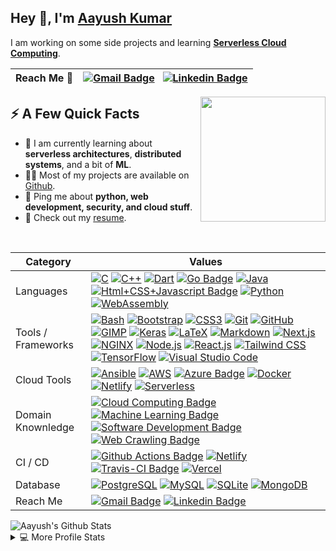 <!--
**ayushk1804/ayushk1804** is a ✨ _special_ ✨ repository because its `README.md` (this file) appears on your GitHub profile.
-->
<h2>Hey 👋, I'm <a href="https://www.linkedin.com/in/ayushk1804/">Aayush Kumar</a></h2>
<p>I am working on some side projects and learning <strong><a href="" >Serverless Cloud Computing</a></strong>.

|Reach Me 📝| [![Gmail Badge](https://img.shields.io/badge/-Aayush%20Kumar-e54448?style=flat&logo=Gmail&logoColor=white)](mailto:ayushk780@gmail.com) &nbsp; [![Linkedin Badge](https://img.shields.io/badge/-Ayushk1804-blue?style=flat&logo=Linkedin&logoColor=white)](https://www.linkedin.com/in/ayushk1804/)|
|---------|-------------------|

<img align="right" src="https://media1.tenor.com/images/0d1329f5ff7d31712e3d12ce160df6ec/tenor.gif" height="200"/>
<h2>⚡️ A Few Quick Facts</h2>
<ul>
<li>🧐 I am currently learning about <strong>serverless architectures</strong>, <strong>distributed systems</strong>, and a bit of <strong>ML</strong>.</li>
<li>👨‍💻 Most of my projects are available on <a href="https://github.com/ayushk1804">Github</a>.</li>
<!-- <li>📝 I regulary write articles on <a href="">my blog</a>.</li> -->
<li>💬 Ping me about <strong>python, web development, security, and cloud stuff</strong>.</li>
<li>📙 Check out my <a href="https://resume.aayushkumar.workers.dev/0:/Aayush%20Resume.pdf">resume</a>.</li>
</ul>
<br/>

Category                 | Values
-------------------------|------
Languages         | [![C](https://img.shields.io/static/v1?style=flat&message=C&color=555555&logo=C&logoColor=A8B9CC&label=)]() [![C++](https://img.shields.io/static/v1?style=flat&message=C%2B%2B&color=00599C&logo=C%2B%2B&logoColor=FFFFFF&label=)]() [![Dart](https://img.shields.io/static/v1?style=flat&message=Dart&color=0175C2&logo=Dart&logoColor=FFFFFF&label=)]() [![Go Badge](https://img.shields.io/badge/-GoLang-00ADD8?style=flat&logo=Go&logoColor=white)]() [![Java](https://img.shields.io/static/v1?style=flat&message=Java&color=007396&logo=Java&logoColor=FFFFFF&label=)]() [![Html+CSS+Javascript Badge](https://img.shields.io/badge/-JavaScript-F7DF1E?style=flat&logo=Javascript&logoColor=white)]() [![Python](https://img.shields.io/static/v1?style=flat&message=Python&color=3776AB&logo=Python&logoColor=FFFFFF&label=)]() [![WebAssembly](https://img.shields.io/static/v1?style=flat&message=WebAssembly&color=654FF0&logo=WebAssembly&logoColor=FFFFFF&label=)]()
Tools / Frameworks         |[![Bash](https://img.shields.io/static/v1?style=flat&message=Bash&color=333&logo=GNU+Bash&logoColor=FFFFFF&label=)]() [![Bootstrap](https://img.shields.io/static/v1?flat&message=Bootstrap&color=7952B3&logo=Bootstrap&logoColor=FFFFFF&label=)]() [![CSS3](https://img.shields.io/static/v1?style=flat&message=CSS3&color=1572B6&logo=CSS3&logoColor=FFFFFF&label=)]() [![Git](https://img.shields.io/static/v1?style=flat&message=Git&color=F05032&logo=Git&logoColor=FFFFFF&label=)]() [![GitHub](https://img.shields.io/static/v1?style=flat&message=GitHub&color=181717&logo=GitHub&logoColor=FFFFFF&label=)]() [![GIMP](https://img.shields.io/static/v1?style=flat&message=GIMP&color=5C5543&logo=GIMP&logoColor=FFFFFF&label=)]() [![Keras](https://img.shields.io/static/v1?style=flat&message=Keras&color=D00000&logo=Keras&logoColor=FFFFFF&label=)]() [![LaTeX](https://img.shields.io/static/v1?style=flat&message=LaTeX&color=008080&logo=LaTeX&logoColor=FFFFFF&label=)]() [![Markdown](https://img.shields.io/static/v1?style=flat&message=Markdown&color=000000&logo=Markdown&logoColor=FFFFFF&label=)]() [![Next.js](https://img.shields.io/static/v1?style=flat&message=Next.js&color=000000&logo=Next.js&logoColor=FFFFFF&label=)]() [![NGINX](https://img.shields.io/static/v1?style=flat&message=NGINX&color=269539&logo=NGINX&logoColor=FFFFFF&label=)]() [![Node.js](https://img.shields.io/static/v1?flat&message=Node.js&color=339933&logo=Node.js&logoColor=FFFFFF&label=)]() [![React.js](https://img.shields.io/badge/-React.js-05CDDF?style=flat&logo=React&logoColor=white)]() [![Tailwind CSS](https://img.shields.io/static/v1?style=flat&message=Tailwind+CSS&color=38B2AC&logo=Tailwind+CSS&logoColor=FFFFFF&label=)]() [![TensorFlow](https://img.shields.io/static/v1?style=flat&message=TensorFlow&color=FF6F00&logo=TensorFlow&logoColor=FFFFFF&label=)]() [![Visual Studio Code](https://img.shields.io/static/v1?style=flat&message=VS+Code&color=007ACC&logo=Visual+Studio+Code&logoColor=FFFFFF&label=)]()
Cloud Tools				 | [![Ansible](https://img.shields.io/static/v1?style=flat&message=Ansible&color=EE0000&logo=Ansible&logoColor=FFFFFF&label=)]() [![AWS](https://img.shields.io/static/v1?style=flat&message=AWS&color=232F3E&logo=Amazon+AWS&logoColor=FFFFFF&label=)]() [![Azure Badge](https://img.shields.io/badge/-Azure-0089D6?style=flat&logo=Microsoft-Azure&logoColor=white)]() [![Docker](https://img.shields.io/static/v1?style=flat&message=Docker&color=2496ED&logo=Docker&logoColor=FFFFFF&label=)]() [![Netlify](https://img.shields.io/static/v1?style=flat&message=Netlify&color=222222&logo=Netlify&logoColor=00C7B7&label=)]() [![Serverless](https://img.shields.io/static/v1?style=flat&message=Serverless&color=FD5750&logo=Serverless&logoColor=FFFFFF&label=)]() 
Domain Knownledge        | [![Cloud Computing Badge](https://img.shields.io/badge/-Cloud%20Computing-5170ff?style=flat&logoColor=white)]() [![Machine Learning Badge](https://img.shields.io/badge/-Machine%20Learning-01D277?style=flat&logoColor=white)]() [![Software Development Badge](https://img.shields.io/badge/-Software%20Development-FF6600?style=flat&logoColor=white)]() [![Web Crawling Badge](https://img.shields.io/badge/-Web%20Crawling-036CB5?style=flat&logoColor=white)]() 
CI / CD                  | [![Github Actions Badge](https://img.shields.io/badge/-Github%20Actions-2088FF?style=flat&logo=Github-Actions&logoColor=white)]()  [![Netlify](https://img.shields.io/static/v1?style=flat&message=Netlify&color=222222&logo=Netlify&logoColor=00C7B7&label=)]() [![Travis-CI Badge](https://img.shields.io/badge/-Travis%20CI-3EAAAF?style=flat&logo=Travis-CI&logoColor=white)]() [![Vercel](https://img.shields.io/static/v1?style=flat&message=Vercel&color=000000&logo=Vercel&logoColor=FFFFFF&label=)]() 
Database               | [![PostgreSQL](https://img.shields.io/static/v1?style=flat&message=PostgreSQL&color=336791&logo=PostgreSQL&logoColor=FFFFFF&label=)]() [![MySQL](https://img.shields.io/static/v1?style=flat&message=MySQL&color=4479A1&logo=MySQL&logoColor=FFFFFF&label=)]() [![SQLite](https://img.shields.io/static/v1?style=flat&message=SQLite&color=003B57&logo=SQLite&logoColor=FFFFFF&label=)]() [![MongoDB](https://img.shields.io/static/v1?style=flat&message=MongoDB&color=47A248&logo=MongoDB&logoColor=FFFFFF&label=)]()
Reach Me                 | [![Gmail Badge](https://img.shields.io/badge/-Aayush%20Kumar-e54448?style=flat&logo=Gmail&logoColor=white)](mailto:ayushk780@gmail.com) [![Linkedin Badge](https://img.shields.io/badge/-Ayushk1804-blue?style=flat&logo=Linkedin&logoColor=white)](https://www.linkedin.com/in/ayushk1804/)


<img alt="Aayush's Github Stats" src="https://github-readme-stats.vercel.app/api?username=ayushk1804&show_icons=true&count_private=true&theme=vue-dark&hide_border=true&bg_color=0D1117" />
<details> 
  <summary>💻 More Profile Stats</summary>
  <br/>
  &emsp;<img alt="Aayush's Top Languages" src="https://github-readme-stats.vercel.app/api/top-langs/?username=ayushk1804&langs_count=6&layout=compact&theme=vue-dark&hide_border=true&bg_color=0D1117" />
  <br/>
  <img alt="DenverCoder1's Activity Graph" src="https://activity-graph.herokuapp.com/graph?username=ayushk1804&bg_color=0D1117&color=5BCDEC&line=5BCDEC&point=FFFFFF&hide_border=true" /> 
  <b>Note:</b> Top languages is only a metric of the languages my public code consists of and doesn't reflect experience or skill level.
</details>
